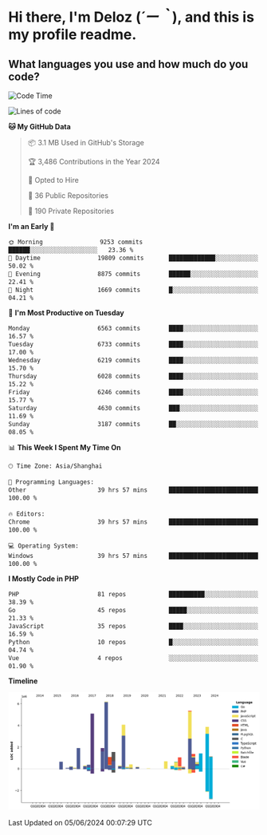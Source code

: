 # **Hi there, I'm Deloz (*´ー｀*), and this is my profile readme.**

## **What languages you use and how much do you code?**

<!--START_SECTION:waka-->
![Code Time](http://img.shields.io/badge/Code%20Time-4%2C116%20hrs%2048%20mins-blue)

![Lines of code](https://img.shields.io/badge/From%20Hello%20World%20I%27ve%20Written-40.9%20million%20lines%20of%20code-blue)

**🐱 My GitHub Data** 

> 📦 3.1 MB Used in GitHub's Storage 
 > 
> 🏆 3,486 Contributions in the Year 2024
 > 
> 💼 Opted to Hire
 > 
> 📜 36 Public Repositories 
 > 
> 🔑 190 Private Repositories 
 > 
**I'm an Early 🐤** 

```text
🌞 Morning                9253 commits        ██████░░░░░░░░░░░░░░░░░░░   23.36 % 
🌆 Daytime                19809 commits       █████████████░░░░░░░░░░░░   50.02 % 
🌃 Evening                8875 commits        ██████░░░░░░░░░░░░░░░░░░░   22.41 % 
🌙 Night                  1669 commits        █░░░░░░░░░░░░░░░░░░░░░░░░   04.21 % 
```
📅 **I'm Most Productive on Tuesday** 

```text
Monday                   6563 commits        ████░░░░░░░░░░░░░░░░░░░░░   16.57 % 
Tuesday                  6733 commits        ████░░░░░░░░░░░░░░░░░░░░░   17.00 % 
Wednesday                6219 commits        ████░░░░░░░░░░░░░░░░░░░░░   15.70 % 
Thursday                 6028 commits        ████░░░░░░░░░░░░░░░░░░░░░   15.22 % 
Friday                   6246 commits        ████░░░░░░░░░░░░░░░░░░░░░   15.77 % 
Saturday                 4630 commits        ███░░░░░░░░░░░░░░░░░░░░░░   11.69 % 
Sunday                   3187 commits        ██░░░░░░░░░░░░░░░░░░░░░░░   08.05 % 
```


📊 **This Week I Spent My Time On** 

```text
🕑︎ Time Zone: Asia/Shanghai

💬 Programming Languages: 
Other                    39 hrs 57 mins      █████████████████████████   100.00 % 

🔥 Editors: 
Chrome                   39 hrs 57 mins      █████████████████████████   100.00 % 

💻 Operating System: 
Windows                  39 hrs 57 mins      █████████████████████████   100.00 % 
```

**I Mostly Code in PHP** 

```text
PHP                      81 repos            ██████████░░░░░░░░░░░░░░░   38.39 % 
Go                       45 repos            █████░░░░░░░░░░░░░░░░░░░░   21.33 % 
JavaScript               35 repos            ████░░░░░░░░░░░░░░░░░░░░░   16.59 % 
Python                   10 repos            █░░░░░░░░░░░░░░░░░░░░░░░░   04.74 % 
Vue                      4 repos             ░░░░░░░░░░░░░░░░░░░░░░░░░   01.90 % 
```



**Timeline**

![Lines of Code chart](https://raw.githubusercontent.com/deloz/deloz/main/assets/bar_graph.png)


 Last Updated on 05/06/2024 00:07:29 UTC
<!--END_SECTION:waka-->
